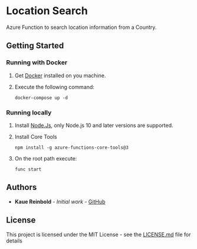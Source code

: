 # Location Search

Azure Function to search location information from a Country.

## Getting Started

### Running with Docker

1. Get [Docker](https://docs.docker.com/docker-for-windows/install/) installed on you machine.

2. Execute the following command:

   ```shell
   docker-compose up -d
   ```

### Running locally

1. Install [Node.Js](https://docs.npmjs.com/downloading-and-installing-node-js-and-npm), only Node.js 10 and later versions are supported.

2. Install Core Tools

   ```shell
   npm install -g azure-functions-core-tools@3
   ```

3. On the root path execute:

   ```shell
   func start
   ```

## Authors

- **Kaue Reinbold** - _Initial work_ - [GitHub](https://github.com/KaueReinbold)

## License

This project is licensed under the MIT License - see the [LICENSE.md](LICENSE.md) file for details
